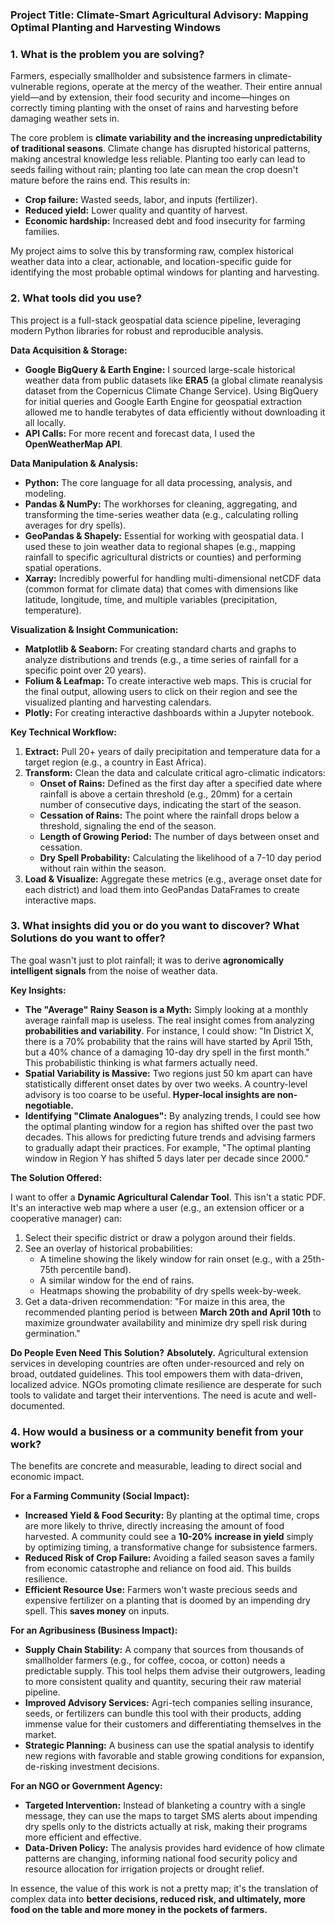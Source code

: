 

### **Project Title: Climate-Smart Agricultural Advisory: Mapping Optimal Planting and Harvesting Windows**

### 1. What is the problem you are solving?

Farmers, especially smallholder and subsistence farmers in climate-vulnerable regions, operate at the mercy of the weather. Their entire annual yield—and by extension, their food security and income—hinges on correctly timing planting with the onset of rains and harvesting before damaging weather sets in.

The core problem is **climate variability and the increasing unpredictability of traditional seasons**. Climate change has disrupted historical patterns, making ancestral knowledge less reliable. Planting too early can lead to seeds failing without rain; planting too late can mean the crop doesn't mature before the rains end. This results in:
*   **Crop failure:** Wasted seeds, labor, and inputs (fertilizer).
*   **Reduced yield:** Lower quality and quantity of harvest.
*   **Economic hardship:** Increased debt and food insecurity for farming families.

My project aims to solve this by transforming raw, complex historical weather data into a clear, actionable, and location-specific guide for identifying the most probable optimal windows for planting and harvesting.

### 2. What tools did you use?

This project is a full-stack geospatial data science pipeline, leveraging modern Python libraries for robust and reproducible analysis.

**Data Acquisition & Storage:**
*   **Google BigQuery & Earth Engine:** I sourced large-scale historical weather data from public datasets like **ERA5** (a global climate reanalysis dataset from the Copernicus Climate Change Service). Using BigQuery for initial queries and Google Earth Engine for geospatial extraction allowed me to handle terabytes of data efficiently without downloading it all locally.
*   **API Calls:** For more recent and forecast data, I used the **OpenWeatherMap API**.

**Data Manipulation & Analysis:**
*   **Python:** The core language for all data processing, analysis, and modeling.
*   **Pandas & NumPy:** The workhorses for cleaning, aggregating, and transforming the time-series weather data (e.g., calculating rolling averages for dry spells).
*   **GeoPandas & Shapely:** Essential for working with geospatial data. I used these to join weather data to regional shapes (e.g., mapping rainfall to specific agricultural districts or counties) and performing spatial operations.
*   **Xarray:** Incredibly powerful for handling multi-dimensional netCDF data (common format for climate data) that comes with dimensions like latitude, longitude, time, and multiple variables (precipitation, temperature).

**Visualization & Insight Communication:**
*   **Matplotlib & Seaborn:** For creating standard charts and graphs to analyze distributions and trends (e.g., a time series of rainfall for a specific point over 20 years).
*   **Folium & Leafmap:** To create interactive web maps. This is crucial for the final output, allowing users to click on their region and see the visualized planting and harvesting calendars.
*   **Plotly:** For creating interactive dashboards within a Jupyter notebook.

**Key Technical Workflow:**
1.  **Extract:** Pull 20+ years of daily precipitation and temperature data for a target region (e.g., a country in East Africa).
2.  **Transform:** Clean the data and calculate critical agro-climatic indicators:
    *   **Onset of Rains:** Defined as the first day after a specified date where rainfall is above a certain threshold (e.g., 20mm) for a certain number of consecutive days, indicating the start of the season.
    *   **Cessation of Rains:** The point where the rainfall drops below a threshold, signaling the end of the season.
    *   **Length of Growing Period:** The number of days between onset and cessation.
    *   **Dry Spell Probability:** Calculating the likelihood of a 7-10 day period without rain within the season.
3.  **Load & Visualize:** Aggregate these metrics (e.g., average onset date for each district) and load them into GeoPandas DataFrames to create interactive maps.

### 3. What insights did you or do you want to discover? What Solutions do you want to offer?

The goal wasn't just to plot rainfall; it was to derive **agronomically intelligent signals** from the noise of weather data.

**Key Insights:**

*   **The "Average" Rainy Season is a Myth:** Simply looking at a monthly average rainfall map is useless. The real insight comes from analyzing **probabilities and variability**. For instance, I could show: "In District X, there is a 70% probability that the rains will have started by April 15th, but a 40% chance of a damaging 10-day dry spell in the first month." This probabilistic thinking is what farmers actually need.
*   **Spatial Variability is Massive:** Two regions just 50 km apart can have statistically different onset dates by over two weeks. A country-level advisory is too coarse to be useful. **Hyper-local insights are non-negotiable.**
*   **Identifying "Climate Analogues":** By analyzing trends, I could see how the optimal planting window for a region has shifted over the past two decades. This allows for predicting future trends and advising farmers to gradually adapt their practices. For example, "The optimal planting window in Region Y has shifted 5 days later per decade since 2000."

**The Solution Offered:**

I want to offer a **Dynamic Agricultural Calendar Tool**. This isn't a static PDF. It's an interactive web map where a user (e.g., an extension officer or a cooperative manager) can:

1.  Select their specific district or draw a polygon around their fields.
2.  See an overlay of historical probabilities:
    *   A timeline showing the likely window for rain onset (e.g., with a 25th-75th percentile band).
    *   A similar window for the end of rains.
    *   Heatmaps showing the probability of dry spells week-by-week.
3.  Get a data-driven recommendation: "For maize in this area, the recommended planting period is between **March 20th and April 10th** to maximize groundwater availability and minimize dry spell risk during germination."

**Do People Even Need This Solution?**
**Absolutely.** Agricultural extension services in developing countries are often under-resourced and rely on broad, outdated guidelines. This tool empowers them with data-driven, localized advice. NGOs promoting climate resilience are desperate for such tools to validate and target their interventions. The need is acute and well-documented.

### 4. How would a business or a community benefit from your work?

The benefits are concrete and measurable, leading to direct social and economic impact.

**For a Farming Community (Social Impact):**
*   **Increased Yield & Food Security:** By planting at the optimal time, crops are more likely to thrive, directly increasing the amount of food harvested. A community could see a **10-20% increase in yield** simply by optimizing timing, a transformative change for subsistence farmers.
*   **Reduced Risk of Crop Failure:** Avoiding a failed season saves a family from economic catastrophe and reliance on food aid. This builds resilience.
*   **Efficient Resource Use:** Farmers won't waste precious seeds and expensive fertilizer on a planting that is doomed by an impending dry spell. This **saves money** on inputs.

**For an Agribusiness (Business Impact):**
*   **Supply Chain Stability:** A company that sources from thousands of smallholder farmers (e.g., for coffee, cocoa, or cotton) needs a predictable supply. This tool helps them advise their outgrowers, leading to more consistent quality and quantity, securing their raw material pipeline.
*   **Improved Advisory Services:** Agri-tech companies selling insurance, seeds, or fertilizers can bundle this tool with their products, adding immense value for their customers and differentiating themselves in the market.
*   **Strategic Planning:** A business can use the spatial analysis to identify new regions with favorable and stable growing conditions for expansion, de-risking investment decisions.

**For an NGO or Government Agency:**
*   **Targeted Intervention:** Instead of blanketing a country with a single message, they can use the maps to target SMS alerts about impending dry spells only to the districts actually at risk, making their programs more efficient and effective.
*   **Data-Driven Policy:** The analysis provides hard evidence of how climate patterns are changing, informing national food security policy and resource allocation for irrigation projects or drought relief.


In essence, the value of this work is not a pretty map; it's the translation of complex data into **better decisions, reduced risk, and ultimately, more food on the table and more money in the pockets of farmers.**
